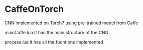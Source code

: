 # CaffeOnTorch
CNN implemented on Torch7 using pre-trained model from Caffe

mainCaffe.lua
It has the main structure of the CNN.

process.lua
It has all the fucntions implemented

